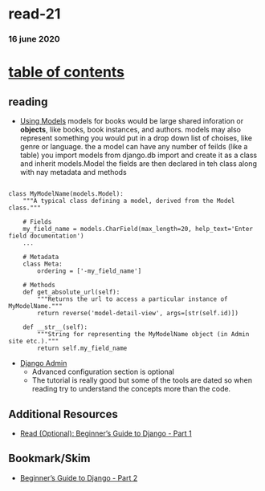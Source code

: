 # read-21
### 16 june 2020
# [table of contents](https://h-griffin.github.io/reading-notes-401/)

## reading
- [Using Models](https://developer.mozilla.org/en-US/docs/Learn/Server-side/Django/Models)
models for books would be large shared inforation or **objects**, like books, book instances, and authors. models may also represent something you would put in a drop down list of choises, like genre or language. the a model can have any number of feilds (like a table) you import models from django.db import and create it as a class and inherit models.Model the fields are then declared in teh class along with nay metadata and methods 


```from django.db import models

class MyModelName(models.Model):
    """A typical class defining a model, derived from the Model class."""

    # Fields
    my_field_name = models.CharField(max_length=20, help_text='Enter field documentation')
    ...

    # Metadata
    class Meta: 
        ordering = ['-my_field_name']

    # Methods
    def get_absolute_url(self):
        """Returns the url to access a particular instance of MyModelName."""
        return reverse('model-detail-view', args=[str(self.id)])
    
    def __str__(self):
        """String for representing the MyModelName object (in Admin site etc.)."""
        return self.my_field_name
```

- [Django Admin](https://developer.mozilla.org/en-US/docs/Learn/Server-side/Django/Admin_site)
    - Advanced configuration section is optional
    - The tutorial is really good but some of the tools are dated so when reading try to understand the concepts more than the code.

## Additional Resources
- [Read (Optional): Beginner’s Guide to Django - Part 1](https://simpleisbetterthancomplex.com/series/2017/09/04/a-complete-beginners-guide-to-django-part-1.html)


## Bookmark/Skim
- [Beginner’s Guide to Django - Part 2](https://simpleisbetterthancomplex.com/series/2017/09/11/a-complete-beginners-guide-to-django-part-2.html)

